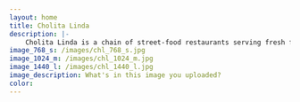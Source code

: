 ```yaml
---
layout: home
title: Cholita Linda
description: |-
    Cholita Linda is a chain of street-food restaurants serving fresh foods from exotic ingredients with vibrant colors and the unforgettable taste of Latin America.
image_768_s: /images/chl_768_s.jpg
image_1024_m: /images/chl_1024_m.jpg
image_1440_l: /images/chl_1440_l.jpg
image_description: What's in this image you uploaded?
color:
---
```


